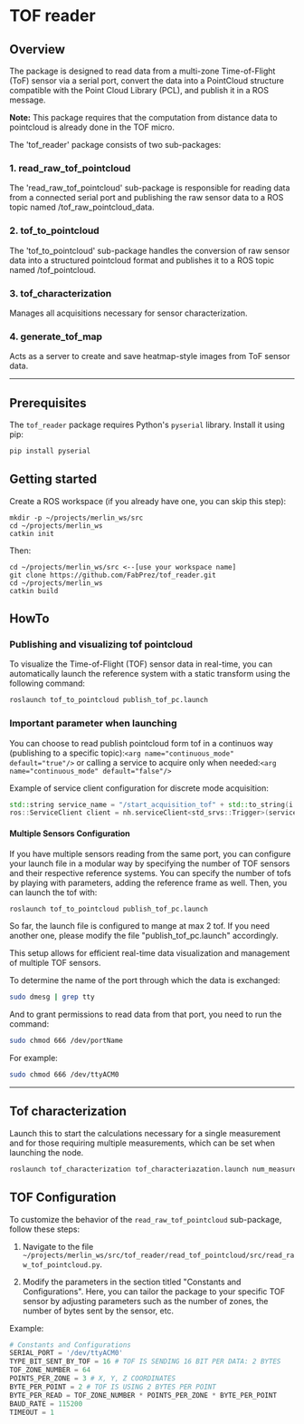 # TOF reader
## Overview
The package is designed to read data from a multi-zone Time-of-Flight (ToF) sensor via a serial port, convert the data into a PointCloud structure compatible with the Point Cloud Library (PCL), and publish it in a ROS message.

**Note:** This package requires that the computation from distance data to pointcloud is already done in the TOF micro.

The 'tof_reader' package consists of two sub-packages:

### 1. read_raw_tof_pointcloud
The 'read_raw_tof_pointcloud' sub-package is responsible for reading data from a connected serial port and publishing the raw sensor data to a ROS topic named /tof_raw_pointcloud_data.

### 2. tof_to_pointcloud
The 'tof_to_pointcloud' sub-package handles the conversion of raw sensor data into a structured pointcloud format and publishes it to a ROS topic named /tof_pointcloud.
### 3. tof_characterization 
Manages all acquisitions necessary for sensor characterization.
### 4. generate_tof_map
Acts as a server to create and save heatmap-style images from ToF sensor data.

---

## Prerequisites
The `tof_reader` package requires Python's `pyserial` library. Install it using pip:
```bash
pip install pyserial
```
## Getting started
Create a ROS workspace (if you already have one, you can skip this step):
```
mkdir -p ~/projects/merlin_ws/src
cd ~/projects/merlin_ws
catkin init
```
Then:
```
cd ~/projects/merlin_ws/src <--[use your workspace name] 
git clone https://github.com/FabPrez/tof_reader.git
cd ~/projects/merlin_ws
catkin build
```
## HowTo

### Publishing and visualizing tof pointcloud

To visualize the Time-of-Flight (TOF) sensor data in real-time, you can automatically launch the reference system with a static transform using the following command:

```bash
roslaunch tof_to_pointcloud publish_tof_pc.launch
```

### Important parameter when launching
You can choose to read publish pointcloud form tof in a continuos way (publishing to a specific topic):```<arg name="continuous_mode" default="true"/>```
or calling a service to acquire only when needed:```<arg name="continuous_mode" default="false"/>```

Example of service client configuration for discrete mode acquisition:
```cpp
std::string service_name = "/start_acquisition_tof" + std::to_string(i + 1);
ros::ServiceClient client = nh.serviceClient<std_srvs::Trigger>(service_name);
```

#### Multiple Sensors Configuration

If you have multiple sensors reading from the same port, you can configure your launch file in a modular way by specifying the number of TOF sensors and their respective reference systems. You can specify the number of tofs by playing with parameters, adding the reference frame as well. Then, you can launch the tof with:

```bash
roslaunch tof_to_pointcloud publish_tof_pc.launch
```
So far, the launch file is configured to mange at max 2 tof. If you need another one, please modify the file "publish_tof_pc.launch" accordingly.

This setup allows for efficient real-time data visualization and management of multiple TOF sensors.


To determine the name of the port through which the data is exchanged:

```bash
sudo dmesg | grep tty
```

And to grant permissions to read data from that port, you need to run the command:
```bash
sudo chmod 666 /dev/portName
```
For example:
```bash
sudo chmod 666 /dev/ttyACM0
```
---

## Tof characterization
Launch this to start the calculations necessary for a single measurement and for those requiring multiple measurements, which can be set when launching the node.

```bash
roslaunch tof_characterization tof_characteriazation.launch num_measurements:=100
```

## TOF Configuration

To customize the behavior of the `read_raw_tof_pointcloud` sub-package, follow these steps:

1. Navigate to the file `~/projects/merlin_ws/src/tof_reader/read_tof_pointcloud/src/read_raw_tof_pointcloud.py`.

2. Modify the parameters in the section titled "Constants and Configurations". Here, you can tailor the package to your specific TOF sensor by adjusting parameters such as the number of zones, the number of bytes sent by the sensor, etc.

Example:
```python
# Constants and Configurations
SERIAL_PORT = '/dev/ttyACM0'
TYPE_BIT_SENT_BY_TOF = 16 # TOF IS SENDING 16 BIT PER DATA: 2 BYTES
TOF_ZONE_NUMBER = 64
POINTS_PER_ZONE = 3 # X, Y, Z COORDINATES
BYTE_PER_POINT = 2 # TOF IS USING 2 BYTES PER POINT
BYTE_PER_READ = TOF_ZONE_NUMBER * POINTS_PER_ZONE * BYTE_PER_POINT
BAUD_RATE = 115200
TIMEOUT = 1
```

